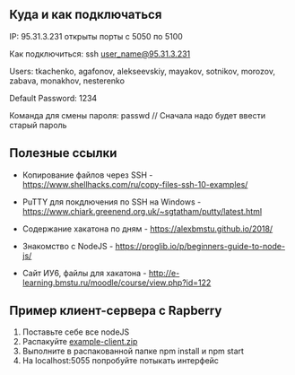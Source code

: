 ## Куда и как подключаться

IP: 95.31.3.231 открыты порты c 5050 по 5100

Как подключиться: 
ssh user_name@95.31.3.231

Users:
tkachenko, agafonov, alekseevskiy, mayakov, sotnikov, morozov, zabava, monakhov, nesterenko

Default Password:
1234

Команда для смены пароля: passwd    // Сначала надо будет ввести старый пароль  

## Полезные ссылки

- Копирование файлов через SSH - https://www.shellhacks.com/ru/copy-files-ssh-10-examples/

- PuTTY для покдлючения по SSH на Windows - https://www.chiark.greenend.org.uk/~sgtatham/putty/latest.html

- Содержание хакатона по дням - https://alexbmstu.github.io/2018/

- Знакомство с NodeJS - https://proglib.io/p/beginners-guide-to-node-js/

- Сайт ИУ6, файлы для хакатона - http://e-learning.bmstu.ru/moodle/course/view.php?id=122


## Пример клиент-сервера с Rapberry

1. Поставьте себе все nodeJS
2. Распакуйте [example-client.zip](https://cloud.mail.ru/public/MDqE/A2c2PaerZ)
3. Выполните в распакованной папке npm install и npm start
4. На localhost:5055 попробуйте потыкать интерфейс


